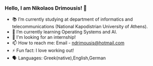 ### Hello, I am Nikolaos Drimousis!  👋

- 📚 I’m currently studying at department of informatics and telecommunications (National Kapodistrian University of Athens).
- 🌱 I’m currently learning Operating Systems and AI.
- 🔭 I'm looking for an internship!
- 📫 How to reach me: Email - ndrimousis@hotmail.com
- ⚡ Fun fact: I love working out!
- 🗣️ Languages: Greek(native),English,German
